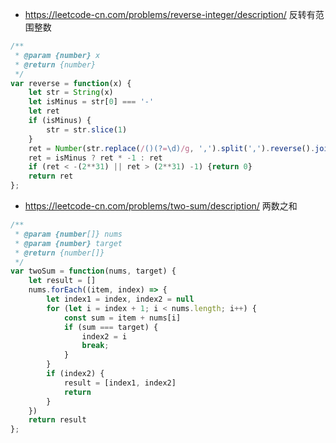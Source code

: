 - https://leetcode-cn.com/problems/reverse-integer/description/ 反转有范围整数
```javascript
/**
 * @param {number} x
 * @return {number}
 */
var reverse = function(x) {
    let str = String(x)
    let isMinus = str[0] === '-'
    let ret
    if (isMinus) {
        str = str.slice(1)
    }
    ret = Number(str.replace(/()(?=\d)/g, ',').split(',').reverse().join(''))
    ret = isMinus ? ret * -1 : ret
    if (ret < -(2**31) || ret > (2**31) -1) {return 0}
    return ret
};
```

- https://leetcode-cn.com/problems/two-sum/description/ 两数之和
```javascript
/**
 * @param {number[]} nums
 * @param {number} target
 * @return {number[]}
 */
var twoSum = function(nums, target) {
    let result = []
    nums.forEach((item, index) => {
        let index1 = index, index2 = null
        for (let i = index + 1; i < nums.length; i++) {
            const sum = item + nums[i]
            if (sum === target) {
                index2 = i
                break;
            }
        }
        if (index2) {
            result = [index1, index2]
            return
        }
    })
    return result
};
```

